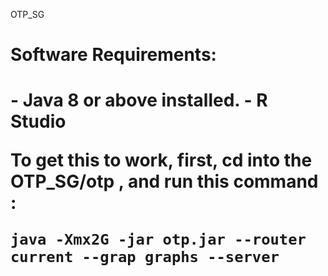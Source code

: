 OTP_SG

<h1>Software Requirements: <h1>
- Java 8 or above installed. 
- R Studio

To get this to work, first, cd into the OTP_SG/otp , and run this command : 

`java -Xmx2G -jar otp.jar --router current --grap graphs --server`